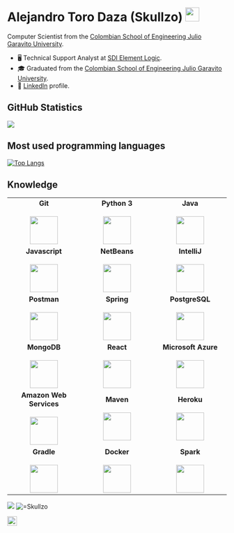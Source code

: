 <h1 align="left">Alejandro Toro Daza (Skullzo) <img height="32px" src="https://cdn.svgporn.com/logos/git-icon.svg"> </h1>

Computer Scientist from the [Colombian School of Engineering Julio Garavito University](https://www.escuelaing.edu.co/es/).

- 🖥️ Technical Support Analyst at [SDI Element Logic](https://sdi.systems/).
- 🎓 Graduated from the [Colombian School of Engineering Julio Garavito University](https://www.escuelaing.edu.co/es/).
- 💼 [LinkedIn](https://www.linkedin.com/in/alejandrotorodaza) profile.

<h2 align="left">GitHub Statistics</h2>

<div>
    <img  src="https://github-readme-stats.vercel.app/api?username=Skullzo&show_icons=true&theme=dracula")>
</div>

<h2 align="left">Most used programming languages</h2>

[![Top Langs](https://github-readme-stats.vercel.app/api/top-langs/?username=Skullzo)](https://github.com/Skullzo/github-readme-stats) 

<h2 align="left">Knowledge</h2>

<table>
  <tbody>
    <tr valign="top">
      <td width="25%" align="center">
        <span><b>Git</b></span><br><br>
        <img height="64px" src="https://cdn.svgporn.com/logos/git-icon.svg">
      </td>
      <td width="25%" align="center">
        <span><b>Python 3</b></span><br><br>
        <img height="64px" src="https://cdn.svgporn.com/logos/python.svg">
      </td>      
      <td width="25%" align="center">
        <span><b>Java</b></span><br><br>
        <img height="64px" src="https://cdn.svgporn.com/logos/java.svg">
      </td>
    </tr>
    <td width="25%" align="center">
      <span><b>Javascript</b></span><br><br>
      <img height="64px" src="https://cdn.svgporn.com/logos/javascript.svg">
    </td>    
    <td width="25%" align="center">
      <span><b>NetBeans</b></span><br><br>
      <img height="64px" src="https://upload.wikimedia.org/wikipedia/commons/9/98/Apache_NetBeans_Logo.svg">
    </td>
    <td width="25%" align="center">
      <span><b>IntelliJ</b></span><br><br>
      <img height="64px" src="https://cdn.svgporn.com/logos/intellij-idea.svg">
    </td> 
    </tr>
    <td width="25%" align="center">
      <span><b>Postman</b></span><br><br>
      <img height="64px" src="https://cdn.svgporn.com/logos/postman.svg">
    </td>        
    <td width="25%" align="center">
      <span><b>Spring</b></span><br><br>
      <img height="64px" src="https://cdn.svgporn.com/logos/spring.svg">
    </td>
    <td width="25%" align="center">
      <span><b>PostgreSQL</b></span><br><br>
      <img height="64px" src="https://cdn.svgporn.com/logos/postgresql.svg">
    </td>
    </tr>
    <td width="25%" align="center">
      <span><b>MongoDB</b></span><br><br>
      <img height="64px" src="https://cdn.svgporn.com/logos/mongodb.svg">
    </td>  
    <td width="25%" align="center">
      <span><b>React</b></span><br><br>
      <img height="64px" src="https://cdn.svgporn.com/logos/react.svg">
    </td>   
    <td width="25%" align="center">
      <span><b>Microsoft Azure</b></span><br><br>
      <img height="64px" src="https://cdn.svgporn.com/logos/microsoft-azure.svg">
    </td>
    </tr>
    <td width="25%" align="center">
      <span><b>Amazon Web Services</b></span><br><br>
      <img height="64px" src="https://cdn.svgporn.com/logos/aws.svg">
    </td>
    <td width="25%" align="center">
      <span><b>Maven</b></span><br><br>
      <img height="64px" src="https://cdn.svgporn.com/logos/maven.svg">
    </td>
    <td width="25%" align="center">
      <span><b>Heroku</b></span><br><br>
      <img height="64px" src="https://cdn.svgporn.com/logos/heroku.svg">
    </td>
    </tr>
    <td width="25%" align="center">
      <span><b>Gradle</b></span><br><br>
      <img height="64px" src="https://cdn.svgporn.com/logos/gradle.svg">
    </td>
    <td width="25%" align="center">
      <span><b>Docker</b></span><br><br>
      <img height="64px" src="https://cdn.svgporn.com/logos/docker.svg">
    </td>
    <td width="25%" align="center">
      <span><b>Spark</b></span><br><br>
      <img height="64px" src="https://cdn.svgporn.com/logos/spark.svg">
    </td>
  </tr>    
  </tbody>
</table>
</p>


</p>

<p align="left">

<img src="https://img.shields.io/badge/dynamic/json?color=brightgreen&label=followers&query=followers&url=https%3A%2F%2Fapi.github.com%2Fusers%2FSkullzo" />
<img src="https://komarev.com/ghpvc/?username=Skullzo" alt="=Skullzo" />

</p>

<a href="https://github.com/Skullzo">
  <img align="center" alt="Prashant's Github" width="22px" src="https://cdn.jsdelivr.net/npm/simple-icons@v3/icons/github.svg" />
</a>
